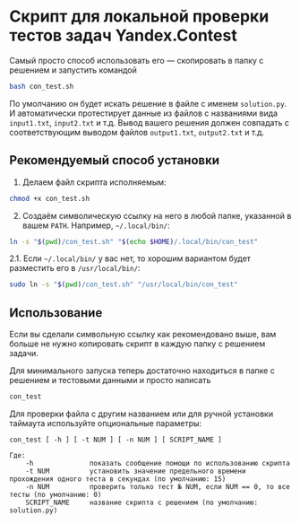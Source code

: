 # Скрипт для локальной проверки тестов задач Yandex.Contest

Самый просто способ использовать его — скопировать в папку с решением и запустить командой

```bash
bash con_test.sh
```

По умолчанию он будет искать решение в файле с именем `solution.py`. И автоматически протестирует данные из файлов с названиями вида `input1.txt`, `input2.txt` и т.д. Вывод вашего решения должен совпадать с соответствующим выводом файлов `output1.txt`, `output2.txt` и т.д.

## Рекомендуемый способ установки

1. Делаем файл скрипта исполняемым:
```bash
chmod +x con_test.sh
```
2. Создаём символическую ссылку на него в любой папке, указанной в вашем `PATH`. Например, `~/.local/bin/`:
```bash
ln -s "$(pwd)/con_test.sh" "$(echo $HOME)/.local/bin/con_test"
```

2.1. Если `~/.local/bin/` у вас нет, то хорошим вариантом будет разместить его в `/usr/local/bin/`:
```bash
sudo ln -s "$(pwd)/con_test.sh" "/usr/local/bin/con_test"
```

## Использование

Если вы сделали символьную ссылку как рекомендовано выше, вам больше не нужно копировать скрипт в каждую папку с решением задачи.

Для минимального запуска теперь достаточно находиться в папке с решением и тестовыми данными и просто написать
```bash
con_test
```

Для проверки файла с другим названием или для ручной установки таймаута используйте опциональные параметры:

    con_test [ -h ] [ -t NUM ] [ -n NUM ] [ SCRIPT_NAME ]

    Где:
        -h              показать сообщение помощи по использованию скрипта
        -t NUM          установить значение предельного времени прохождения одного теста в секундах (по умолчанию: 15)
        -n NUM          проверить только тест № NUM, если NUM == 0, то все тесты (по умолчанию: 0)
        SCRIPT_NAME     название скрипта с решением (по умолчанию: solution.py)

